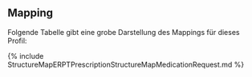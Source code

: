 ## Mapping

Folgende Tabelle gibt eine grobe Darstellung des Mappings für dieses Profil:

{% include StructureMapERPTPrescriptionStructureMapMedicationRequest.md %}
